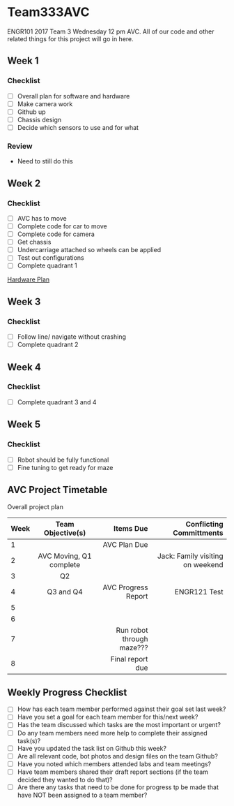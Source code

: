 # Team333AVC
ENGR101 2017 Team 3 Wednesday 12 pm AVC. All of our code and other related things for this project will go in here. 

## Week 1
### Checklist
- [ ] Overall plan for software and hardware
- [ ] Make camera work
- [ ] Github up
- [ ] Chassis design
- [ ] Decide which sensors to use and for what

### Review
* Need to still do this

## Week 2 
### Checklist
- [ ] AVC has to move
- [ ] Complete code for car to move
- [ ] Complete code for camera
- [ ] Get chassis
- [ ] Undercarriage attached so wheels can be applied
- [ ] Test out configurations
- [ ] Complete quadrant 1

[Hardware Plan](HardwarePlanWeek1)

## Week 3 
### Checklist
- [ ] Follow line/ navigate without crashing 
- [ ] Complete quadrant 2

## Week 4 
### Checklist
- [ ] Complete quadrant 3 and 4

## Week 5 
### Checklist
- [ ] Robot should be fully functional
- [ ] Fine tuning to get ready for maze

## AVC Project Timetable
Overall project plan

| Week  | Team Objective(s)  | Items Due | Conflicting Committments |
| :------------ |:---------------:| ------: | ------: |
| 1   |  | AVC Plan Due | | 
| 2   |AVC Moving, Q1 complete  |  |Jack: Family visiting on weekend |
| 3   |Q2  |  | |
| 4   |Q3 and Q4  |AVC Progress Report  |ENGR121 Test |
| 5   |  |  | |
| 6   |  |  | |
| 7   |  |Run robot through maze???  | |
| 8   |  |Final report due | |

## Weekly Progress Checklist
- [ ] How has each team member performed against their goal set last week?
- [ ] Have you set a goal for each team member for this/next week?
- [ ] Has the team discussed which tasks are the most important or urgent?
- [ ] Do any team members need more help to complete their assigned task(s)?
- [ ] Have you updated the task list on Github this week?
- [ ] Are all relevant code, bot photos and design files on the team Github?
- [ ] Have you noted which members attended labs and team meetings?
- [ ] Have team members shared their draft report sections (if the team decided they wanted to do that)?
- [ ] Are there any tasks that need to be done for progress tp be made that have NOT been assigned to a team member?

